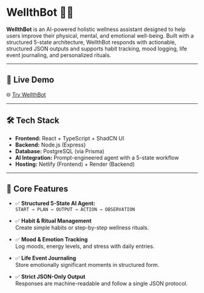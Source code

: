 # WellthBot 🧠🌿

**WellthBot** is an AI-powered holistic wellness assistant designed to help users improve their physical, mental, and emotional well-being. Built with a structured 5-state architecture, WellthBot responds with actionable, structured JSON outputs and supports habit tracking, mood logging, life event journaling, and personalized rituals.

---

## 🔗 Live Demo

🌐 [Try WellthBot](https://wellthbot.netlify.app/)

---

## 🛠 Tech Stack

- **Frontend:** React + TypeScript + ShadCN UI
- **Backend:** Node.js (Express)
- **Database:** PostgreSQL (via Prisma)
- **AI Integration:** Prompt-engineered agent with a 5-state workflow
- **Hosting:** Netlify (Frontend) + Render (Backend)

---

## 🧩 Core Features

- ✅ **Structured 5-State AI Agent:**  
  `START → PLAN → OUTPUT → ACTION → OBSERVATION`

- ✅ **Habit & Ritual Management**  
  Create simple habits or step-by-step wellness rituals.

- ✅ **Mood & Emotion Tracking**  
  Log moods, energy levels, and stress with daily entries.

- ✅ **Life Event Journaling**  
  Store emotionally significant moments in structured form.

- ✅ **Strict JSON-Only Output**  
  Responses are machine-readable and follow a single JSON protocol.

